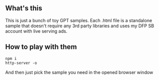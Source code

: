 ## What's this
This is just a bunch of toy GPT samples.
Each .html file is a standalone sample that doesn't require any 3rd party libraries and uses my DFP SB account with live serving ads.

## How to play with them
   ```
   npm i
   http-server -o
   ```
   And then just pick the sample you need in the opened browser window

